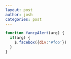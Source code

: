 ```yaml
---
layout: post
author: josh
categories: post
---
```


```javascript
function fancyAlert(arg) {
  if(arg) {
    $.facebox({div:'#foo'})
  }
}
```
